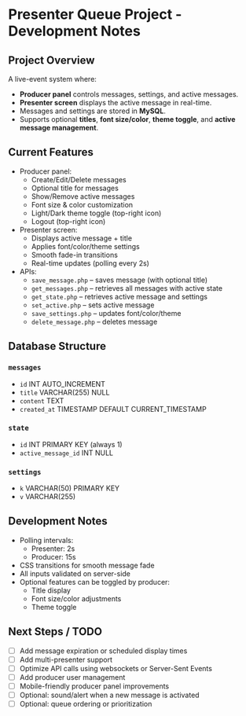 # Presenter Queue Project - Development Notes

## Project Overview
A live-event system where:
- **Producer panel** controls messages, settings, and active messages.
- **Presenter screen** displays the active message in real-time.
- Messages and settings are stored in **MySQL**.
- Supports optional **titles**, **font size/color**, **theme toggle**, and **active message management**.

## Current Features
- Producer panel:
  - Create/Edit/Delete messages
  - Optional title for messages
  - Show/Remove active messages
  - Font size & color customization
  - Light/Dark theme toggle (top-right icon)
  - Logout (top-right icon)
- Presenter screen:
  - Displays active message + title
  - Applies font/color/theme settings
  - Smooth fade-in transitions
  - Real-time updates (polling every 2s)
- APIs:
  - `save_message.php` – saves message (with optional title)
  - `get_messages.php` – retrieves all messages with active state
  - `get_state.php` – retrieves active message and settings
  - `set_active.php` – sets active message
  - `save_settings.php` – updates font/color/theme
  - `delete_message.php` – deletes message

## Database Structure
### `messages`
- `id` INT AUTO_INCREMENT
- `title` VARCHAR(255) NULL
- `content` TEXT
- `created_at` TIMESTAMP DEFAULT CURRENT_TIMESTAMP

### `state`
- `id` INT PRIMARY KEY (always 1)
- `active_message_id` INT NULL

### `settings`
- `k` VARCHAR(50) PRIMARY KEY
- `v` VARCHAR(255)

## Development Notes
- Polling intervals:
  - Presenter: 2s
  - Producer: 15s
- CSS transitions for smooth message fade
- All inputs validated on server-side
- Optional features can be toggled by producer:
  - Title display
  - Font size/color adjustments
  - Theme toggle

## Next Steps / TODO
- [ ] Add message expiration or scheduled display times
- [ ] Add multi-presenter support
- [ ] Optimize API calls using websockets or Server-Sent Events
- [ ] Add producer user management
- [ ] Mobile-friendly producer panel improvements
- [ ] Optional: sound/alert when a new message is activated
- [ ] Optional: queue ordering or prioritization
